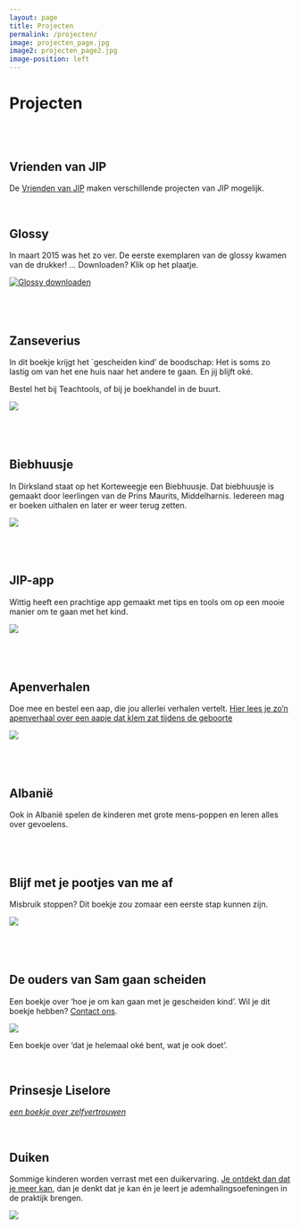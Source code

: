 ```yaml
---
layout: page
title: Projecten
permalink: /projecten/
image: projecten_page.jpg
image2: projecten_page2.jpg
image-position: left
---
```


# Projecten

## &nbsp;

## Vrienden van JIP

De [Vrienden van JIP](http://vriendenvanjip.nl) maken verschillende projecten van JIP mogelijk.&nbsp;

&nbsp;

## Glossy

In maart 2015 was het zo ver. De eerste exemplaren van de glossy kwamen van de drukker! … Downloaden? Klik op het plaatje.

[![Glossy downloaden](/assets/images/voorkant_glossy.jpg)](http://bureaujip.us10.list-manage.com/subscribe?u=238c48afeb81d59ef080df385&amp;id=0c296f472e)

## &nbsp;

## Zanseverius

In dit boekje krijgt het `gescheiden kind’ de boodschap: Het is soms zo lastig om van het ene huis naar het andere te gaan. En jij blijft ok&eacute;.

Bestel het bij Teachtools, of bij je boekhandel in de buurt.

![](/uploads/versions/prinsje-zanseverius---x----201-204x---.jpg)

## &nbsp;

## Biebhuusje

In Dirksland staat op het Korteweegje een Biebhuusje. Dat biebhuusje is gemaakt door leerlingen van de Prins Maurits, Middelharnis. Iedereen mag er boeken uithalen en later er weer terug zetten.

![](/uploads/versions/biebhuusje-site---x----189-181x---.jpg)

## &nbsp;

## JIP-app

Wittig heeft een prachtige app gemaakt met tips en tools om op een mooie manier om te gaan met het kind.

![](/uploads/versions/a4---x----250-354x---.jpg)

## &nbsp;

## Apenverhalen

Doe mee en bestel een aap, die jou allerlei verhalen vertelt. [Hier lees je zo’n apenverhaal over een aapje dat&nbsp;klem zat tijdens de geboorte](/assets/downloads/aapje-in-het-bos-moeilijke-geboorte.pdf)

![](/uploads/versions/aapjesite---x----293-199x---.jpg)

## &nbsp;

## Albani&euml;

Ook in Albani&euml; spelen de kinderen met grote mens-poppen en leren alles over gevoelens.

## &nbsp;

## Blijf met je pootjes van me af

Misbruik stoppen? Dit boekje zou zomaar een eerste stap kunnen zijn.&nbsp;

![](/uploads/versions/blijf-met-je-pootjes-van-me-af---x----153-211x---.jpg)

## &nbsp;

## De ouders van Sam gaan scheiden

Een boekje over ‘hoe je om kan gaan met je gescheiden kind’. Wil je dit boekje hebben? [Contact ons](/contact/).

![](/uploads/versions/semsite---x----232-177x---.jpg)

Een boekje over ‘dat je helemaal ok&eacute; bent, wat je ook doet’.

&nbsp;

## Prinsesje Liselore

*[een boekje over zelfvertrouwen](__notset__)*

&nbsp;

## Duiken

Sommige kinderen worden verrast met een duikervaring. [Je ontdekt dan dat je meer kan](/assets/downloads/ikkanveelmeerdanikdenk.pdf), dan je denkt dat je kan &eacute;n je leert je ademhalingsoefeningen in de praktijk brengen.

![](/uploads/versions/duiken---x----350-263x---.jpg)
